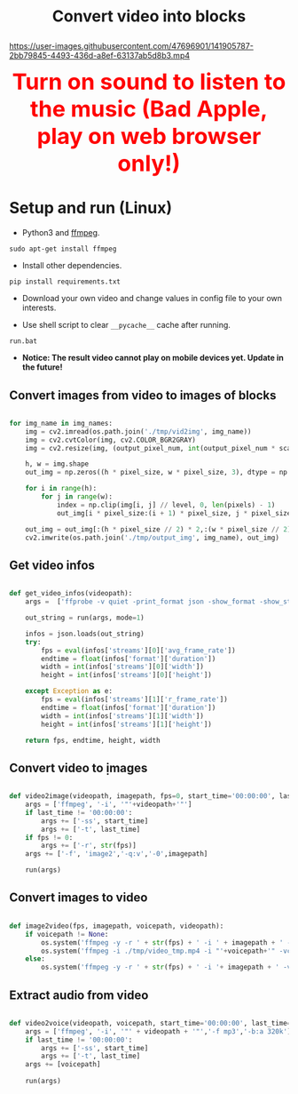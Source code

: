 # <p align="center"> Convert video into blocks </p>


https://user-images.githubusercontent.com/47696901/141905787-2bb79845-4493-436d-a8ef-63137ab5d8b3.mp4

<p align="center">
  <a style="font-size: 40px; color:red;"> <strong> Turn on sound to listen to the music (Bad Apple, play on web browser only!) </strong> </a>
</p>

# **Setup and run (Linux)**
- Python3 and [ffmpeg](http://ffmpeg.org/).
```
sudo apt-get install ffmpeg
```
- Install other dependencies.
```
pip install requirements.txt
```

- Download your own video and change values in config file to your own interests. 

- Use shell script to clear ```__pycache__``` cache after running.
```
run.bat
```

- **Notice: The result video cannot play on mobile devices yet. Update in the future!**


## **Convert images from video to images of blocks**
```python

for img_name in img_names:
    img = cv2.imread(os.path.join('./tmp/vid2img', img_name))
    img = cv2.cvtColor(img, cv2.COLOR_BGR2GRAY)
    img = cv2.resize(img, (output_pixel_num, int(output_pixel_num * scale)))

    h, w = img.shape
    out_img = np.zeros((h * pixel_size, w * pixel_size, 3), dtype = np.uint8)

    for i in range(h):
        for j in range(w):
            index = np.clip(img[i, j] // level, 0, len(pixels) - 1)
            out_img[i * pixel_size:(i + 1) * pixel_size, j * pixel_size:(j + 1) * pixel_size] = pixels[index]

    out_img = out_img[:(h * pixel_size // 2) * 2,:(w * pixel_size // 2) * 2]
    cv2.imwrite(os.path.join('./tmp/output_img', img_name), out_img)
```

## **Get video infos**
```python

def get_video_infos(videopath):
    args =  ['ffprobe -v quiet -print_format json -show_format -show_streams', '-i', '"' + videopath + '"']

    out_string = run(args, mode=1)

    infos = json.loads(out_string)
    try:
        fps = eval(infos['streams'][0]['avg_frame_rate'])
        endtime = float(infos['format']['duration'])
        width = int(infos['streams'][0]['width'])
        height = int(infos['streams'][0]['height'])

    except Exception as e:
        fps = eval(infos['streams'][1]['r_frame_rate'])
        endtime = float(infos['format']['duration'])
        width = int(infos['streams'][1]['width'])
        height = int(infos['streams'][1]['height'])

    return fps, endtime, height, width
```

## **Convert video to ịmages**
```python

def video2image(videopath, imagepath, fps=0, start_time='00:00:00', last_time='00:00:00'):
    args = ['ffmpeg', '-i', '"'+videopath+'"']
    if last_time != '00:00:00':
        args += ['-ss', start_time]
        args += ['-t', last_time]
    if fps != 0:
        args += ['-r', str(fps)]
    args += ['-f', 'image2','-q:v','-0',imagepath]

    run(args)

```

## **Convert images to video**
```python

def image2video(fps, imagepath, voicepath, videopath):
    if voicepath != None:
        os.system('ffmpeg -y -r ' + str(fps) + ' -i ' + imagepath + ' -vcodec libx264 ' + './tmp/video_tmp.mp4')
        os.system('ffmpeg -i ./tmp/video_tmp.mp4 -i "'+voicepath+'" -vcodec copy -acodec aac ' + videopath)
    else:
        os.system('ffmpeg -y -r ' + str(fps) + ' -i '+ imagepath + ' -vcodec libx264 ' + videopath)

```

## **Extract audio from video**
```python

def video2voice(videopath, voicepath, start_time='00:00:00', last_time='00:00:00'):
    args = ['ffmpeg', '-i', '"' + videopath + '"','-f mp3','-b:a 320k']
    if last_time != '00:00:00':
        args += ['-ss', start_time]
        args += ['-t', last_time]
    args += [voicepath]
    
    run(args)

```
